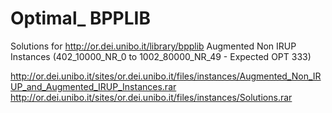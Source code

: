# Optimal_ BPPLIB
Solutions for http://or.dei.unibo.it/library/bpplib Augmented Non IRUP Instances (402_10000_NR_0 to 1002_80000_NR_49 - Expected OPT 333)

http://or.dei.unibo.it/sites/or.dei.unibo.it/files/instances/Augmented_Non_IRUP_and_Augmented_IRUP_Instances.rar
http://or.dei.unibo.it/sites/or.dei.unibo.it/files/instances/Solutions.rar
